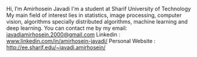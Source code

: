 Hi, I’m Amirhosein Javadi
I'm a student at Sharif University of Technology
My main field of interest lies in statistics, image processing, computer vision, algorithms specially distributed algorithms, machine learning and deep learning.
You can contact me by my email: javadiamirhosein.2000@gmail.com
Linkedin : www.linkedin.com/in/amirhosein-javadi/
Personal Website : http://ee.sharif.edu/~javadi.amirhosein/
